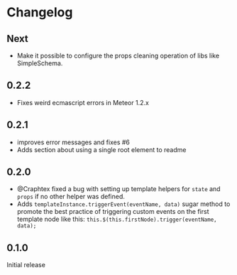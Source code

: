 Changelog
=========

## Next
- Make it possible to configure the props cleaning operation of libs like SimpleSchema.

## 0.2.2
- Fixes weird ecmascript errors in Meteor 1.2.x

## 0.2.1
- improves error messages and fixes #6
- Adds section about using a single root element to readme

## 0.2.0
- @Craphtex fixed a bug with setting up template helpers for `state` and `props`
if no other helper was defined.
- Adds `templateInstance.triggerEvent(eventName, data)` sugar method to promote
the best practice of triggering custom events on the first template node like
this: `this.$(this.firstNode).trigger(eventName, data);`

## 0.1.0
Initial release